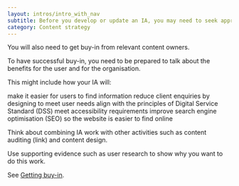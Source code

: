 ```yaml
---
layout: intros/intro_with_nav
subtitle: Before you develop or update an IA, you may need to seek approval for additional resources.
category: Content strategy
---
```


You will also need to get buy-in from relevant content owners.  

To have successful buy-in, you need to be prepared to talk about the benefits for the user and for the organisation.

This might include how your IA will:

make it easier for users to find information
reduce client enquiries by designing to meet user needs
align with the principles of Digital Service Standard (DSS)
meet accessibility requirements
improve search engine optimisation (SEO) so the website is easier to find online

Think about combining IA work with other activities such as content auditing (link) and content design.

Use supporting evidence such as user research to show why you want to do this work.

See [Getting buy-in](/content-strategy/getting-buy-in).